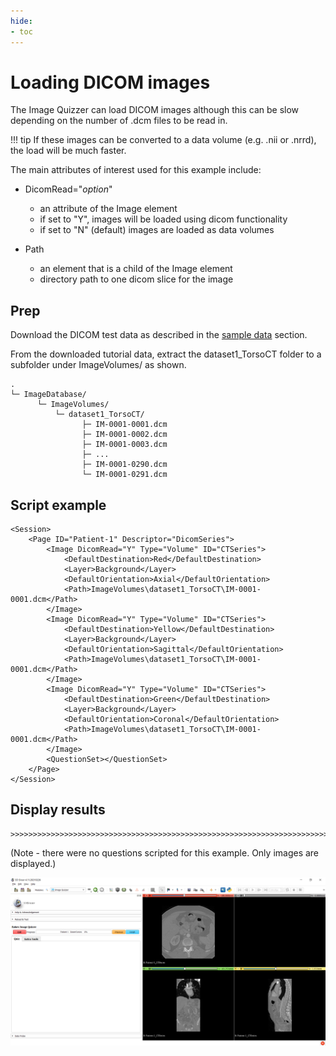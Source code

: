 ```yaml
---
hide:
- toc
---
```

<!-- let javascript handle toc on left sidebar -->
# Loading DICOM images

The Image Quizzer can load DICOM images although this can be slow depending on the number of .dcm files to be read in.

!!! tip
    If these images can be converted to a data volume (e.g. .nii or .nrrd), the load will be much faster.


The main attributes of interest used for this example include:

- DicomRead="*option*"
    - an attribute of the Image element
	- if set to "Y", images will be loaded using dicom functionality
	- if set to "N" (default) images are loaded as data volumes
	
- Path
    - an element that is a child of the Image element
    - directory path to one dicom slice for the image
	


## Prep

Download the DICOM test data as described in the [sample data](sample_data.md#tutorial-data-links) section.



From the downloaded tutorial data, extract the dataset1_TorsoCT folder to a subfolder under ImageVolumes/ as shown.

```
.
└─ ImageDatabase/
      └─ ImageVolumes/
          └─ dataset1_TorsoCT/
                ├─ IM-0001-0001.dcm
                ├─ IM-0001-0002.dcm
                ├─ IM-0001-0003.dcm
				├─ ...
                ├─ IM-0001-0290.dcm
                └─ IM-0001-0291.dcm
```

## Script example

```
<Session>
	<Page ID="Patient-1" Descriptor="DicomSeries">
		<Image DicomRead="Y" Type="Volume" ID="CTSeries">
			<DefaultDestination>Red</DefaultDestination>
			<Layer>Background</Layer>
			<DefaultOrientation>Axial</DefaultOrientation>
			<Path>ImageVolumes\dataset1_TorsoCT\IM-0001-0001.dcm</Path>
		</Image>
		<Image DicomRead="Y" Type="Volume" ID="CTSeries">
			<DefaultDestination>Yellow</DefaultDestination>
			<Layer>Background</Layer>
			<DefaultOrientation>Sagittal</DefaultOrientation>
			<Path>ImageVolumes\dataset1_TorsoCT\IM-0001-0001.dcm</Path>
		</Image>
		<Image DicomRead="Y" Type="Volume" ID="CTSeries">
			<DefaultDestination>Green</DefaultDestination>
			<Layer>Background</Layer>
			<DefaultOrientation>Coronal</DefaultOrientation>
			<Path>ImageVolumes\dataset1_TorsoCT\IM-0001-0001.dcm</Path>
		</Image>
		<QuestionSet></QuestionSet>
	</Page>
</Session>
```

## Display results

```
>>>>>>>>>>>>>>>>>>>>>>>>>>>>>>>>>>>>>>>>>>>>>>>>>>>>>>>>>>>>>>>>>>>>>>>
```
(Note - there were no questions scripted for this example. Only images are displayed.)

![Loading dicom data](assets/Example_DicomLoad.png)
